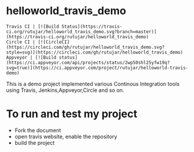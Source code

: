 # helloworld_travis_demo


    Travis CI | [![Build Status](https://travis-ci.org/rutujar/helloworld_travis_demo.svg?branch=master)](https://travis-ci.org/rutujar/helloworld_travis_demo)
    Circle CI | [![CircleCI](https://circleci.com/gh/rutujar/helloworld_travis_demo.svg?style=svg)](https://circleci.com/gh/rutujar/helloworld_travis_demo)
    Appveyor | [![Build status](https://ci.appveyor.com/api/projects/status/2wp50shl25yfw19q?svg=true)](https://ci.appveyor.com/project/rutujar/helloworld-travis-demo)


 
 
 
 
 
 
 
 
 


This is a demo project implemented various Continous Integration tools using Travis, Jenkins,Appveyor,Circle and so on.

# To run and test my project
*  Fork the document 
*  open travis website, enable the repository
*  build the project


